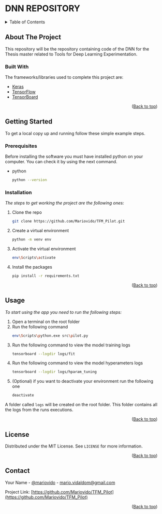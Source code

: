 # DNN REPOSITORY

<!-- TABLE OF CONTENTS -->
<details>
  <summary>Table of Contents</summary>
  <ol>
    <li>
      <a href="#about-the-project">About The Project</a>
      <ul>
        <li><a href="#built-with">Built With</a></li>
      </ul>
    </li>
    <li>
      <a href="#getting-started">Getting Started</a>
      <ul>
        <li><a href="#prerequisites">Prerequisites</a></li>
        <li><a href="#installation">Installation</a></li>
      </ul>
    </li>
    <li><a href="#usage">Usage</a></li>
    <li><a href="#license">License</a></li>
    <li><a href="#contact">Contact</a></li>
  </ol>
</details>

<!-- ABOUT THE PROJECT -->

## About The Project

This repository will be the repository containing code of the DNN for the Thesis master related to Tools for Deep Learning Experimentation.

<!-- The main functionality of this app is to make easier deleting mails from your inbox. Currently, only works for `Gmail` mails but in the future we plan to make it for other types of mails. -->

### Built With

The frameworks/libraries used to complete this project are:

- [Keras](https://keras.io/)
- [TensorFlow](https://www.tensorflow.org/)
- [TensorBoard](https://www.tensorflow.org/tensorboard?hl=es-419)

<p align="right">(<a href="#dnn-repository">Back to top</a>)</p>

<!-- GETTING STARTED -->

## Getting Started

To get a local copy up and running follow these simple example steps.

### Prerequisites

Before installing the software you must have installed python on your computer. You can check it by using the next command.

- python
  ```sh
  python --version
  ```

### Installation

_The steps to get working the project are the following ones:_

1. Clone the repo
   ```sh
   git clone https://github.com/Mariovido/TFM_Pilot.git
   ```
2. Create a virtual environment
   ```sh
   python -m venv env
   ```
3. Activate the virtual environment
   ```sh
   env\Scripts\activate
   ```
4. Install the packages
   ```sh
   pip install -r requirements.txt
   ```

<p align="right">(<a href="#dnn-repository">Back to top</a>)</p>

<!-- USAGE EXAMPLES -->

## Usage

_To start using the app you need to run the following steps:_

1. Open a terminal on the root folder
2. Run the following command
   ```sh
   env\Scripts\python.exe src\pilot.py
   ```
3. Run the following command to view the model training logs
   ```sh
   tensorboard --logdir logs/fit
   ```   
4. Run the following command to view the model hyperameters logs
   ```sh
   tensorboard --logdir logs/hparam_tuning
   ```
4. (Optional) if you want to deactivate your environment run the following one
   ```sh
   deactivate
   ```

A folder called `logs` will be created on the root folder. This folder contains all the logs from the runs executions.

<p align="right">(<a href="#dnn-repository">Back to top</a>)</p>

<!-- LICENSE -->

## License

Distributed under the MIT License. See `LICENSE` for more information.

<p align="right">(<a href="#dnn-repository">Back to top</a>)</p>

<!-- CONTACT -->

## Contact

Your Name - [@mariovido](https://github.com/Mariovido) - mario.vidaldom@gmail.com

Project Link: [https://github.com/Mariovido/TFM_Pilot](https://github.com/Mariovido/TFM_Pilot)

<p align="right">(<a href="#dnn-repository">Back to top</a>)</p>
